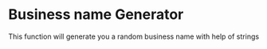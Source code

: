 # Business name Generator
 This function will generate you a random business name with help of strings 
